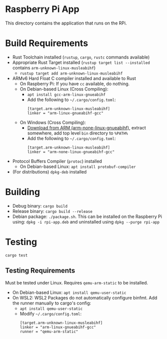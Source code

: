 # Raspberry Pi App

This directory contains the application that runs on the RPi.

# Build Requirements

* Rust Toolchain installed (`rustup`, `cargo`, `rustc` commands available)
* Appropriate Rust Target installed (`rustup target list --installed` contains `arm-unknown-linux-musleabihf`)
  * `rustup target add arm-unknown-linux-musleabihf`
* ARMv6 Hard Float C compiler installed and available to Rust
  * On Raspberry Pi: If you have `cc` available, do nothing.
  * On Debian-based Linux (Cross Compiling):
    * `apt install gcc-arm-linux-gnueabihf`
    * Add the following to `~/.cargo/config.toml`:
      ```
      [target.arm-unknown-linux-musleabihf]
      linker = "arm-linux-gnueabihf-gcc"
      ```
  * On Windows (Cross Compiling):
    * [Download from ARM (arm-none-linux-gnueabihf)](https://developer.arm.com/downloads/-/gnu-a), extract somewhere, add top level `bin` directory to `%PATH%`
    * Add the following to `~/.cargo/config.toml`:
      ```
      [target.arm-unknown-linux-musleabihf]
      linker = "arm-none-linux-gnueabihf-gcc"
      ```
* Protocol Buffers Compiler (`protoc`) installed
  * On Debian-based Linux: `apt install protobuf-compiler`
* (For distributions) `dpkg-deb` installed

# Building

* Debug binary: `cargo build`
* Release binary: `cargo build --release`
* Debian package: `./package.sh`. This can be installed on the Raspberry Pi using: `dpkg -i rpi-app.deb` and uninstalled using `dpkg --purge rpi-app` 

# Testing

`cargo test`

## Testing Requirements

Must be tested under Linux. Requires `qemu-arm-static` to be installed.
* On Debian-based Linux: `apt install qemu-user-static`
* On WSL2: WSL2 Packages do not automatically configure binfmt. Add the runner manually to cargo's config:
  * `apt install qemu-user-static`
  * Modify `~/.cargo/config.toml`:
    ```
    [target.arm-unknown-linux-musleabihf]
    linker = "arm-linux-gnueabihf-gcc"
    runner = "qemu-arm-static"    
    ```

